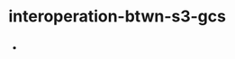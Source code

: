 # interoperation-btwn-s3-gcs
## 
* 

<script src="https://blz-soft.github.io/md_style/release/v1.2/md_style.js" ></script>
